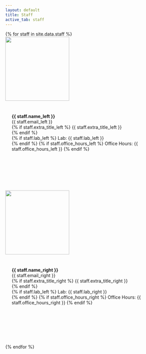 ```yaml
---
layout: default
title: Staff
active_tab: staff
---
```


<div class="container-fluid">
  {% for staff in site.data.staff %}
    <div class="row">
      <div class="col-md-3 col-xs-6" style="margin-bottom: 20px">
        <img src="{{staff.pic_left}}" style="height: 100%; width: 100%; max-height: 200px; max-width: 200px"/>
      </div>
      <div class="col-md-3 col-xs-6" style="height: 200px; padding: 20px; margin-bottom: 20px">
        <span> <b>{{ staff.name_left }}</b></span><br>
        <span> {{ staff.email_left }}</span><br>
        {% if staff.extra_title_left %}
        <span> {{ staff.extra_title_left }}</span><br>
        {% endif %}
        <br>
 	{% if staff.lab_left %}
        <span> Lab: {{ staff.lab_left }}</span><br>
        {% endif %}
 	{% if staff.office_hours_left %}
        <span> Office Hours: {{ staff.office_hours_left }}</span>
        {% endif %}
      </div>
      <div class="col-md-3 col-xs-6" style="margin-bottom: 20px">
        <img src="{{staff.pic_right}}" style="height: 100%; width: 100%; max-height: 200px; max-width: 200px"/>
      </div>
      <div class="col-md-3 col-xs-6" style="height:200px; padding: 20px; margin-bottom: 20px">
        <span> <b>{{ staff.name_right }}</b></span><br>
        <span> {{ staff.email_right }}</span><br>
        {% if staff.extra_title_right %}
        <span> {{ staff.extra_title_right }}</span><br>
        {% endif %}
        <br>
 	{% if staff.lab_left %}
        <span> Lab: {{ staff.lab_right }}</span><br>
        {% endif %}
 	{% if staff.office_hours_right %}
        <span> Office Hours:  {{ staff.office_hours_right }}</span>
        {% endif %}
        </div>
      </div>
  {% endfor %}
</div>



